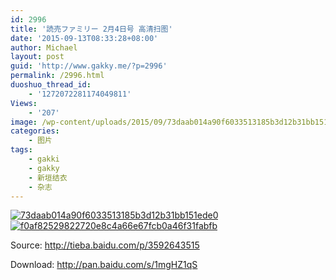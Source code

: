 ```yaml
---
id: 2996
title: '読売ファミリー 2月4日号 高清扫图'
date: '2015-09-13T08:33:28+08:00'
author: Michael
layout: post
guid: 'http://www.gakky.me/?p=2996'
permalink: /2996.html
duoshuo_thread_id:
    - '1272072281174049811'
Views:
    - '207'
image: /wp-content/uploads/2015/09/73daab014a90f6033513185b3d12b31bb151ede0.jpg
categories:
    - 图片
tags:
    - gakki
    - gakky
    - 新垣结衣
    - 杂志
---
```


[![73daab014a90f6033513185b3d12b31bb151ede0](http://www.yui-aragaki.org/wp-content/uploads/2015/09/73daab014a90f6033513185b3d12b31bb151ede0.jpg)](http://www.yui-aragaki.org/wp-content/uploads/2015/09/73daab014a90f6033513185b3d12b31bb151ede0.jpg "73daab014a90f6033513185b3d12b31bb151ede0") [![f0af82529822720e8c4a66e67fcb0a46f31fabfb](http://www.yui-aragaki.org/wp-content/uploads/2015/09/f0af82529822720e8c4a66e67fcb0a46f31fabfb.jpg)](http://www.yui-aragaki.org/wp-content/uploads/2015/09/f0af82529822720e8c4a66e67fcb0a46f31fabfb.jpg "f0af82529822720e8c4a66e67fcb0a46f31fabfb")

Source: <http://tieba.baidu.com/p/3592643515>

Download: <http://pan.baidu.com/s/1mgHZ1qS>